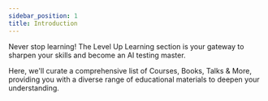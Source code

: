 ```yaml
---
sidebar_position: 1
title: Introduction
---
```


Never stop learning! The Level Up Learning section is your gateway to sharpen your skills and become an AI testing master.

Here, we'll curate a comprehensive list of Courses, Books, Talks & More, providing you with a diverse range of educational materials to deepen your understanding. 





